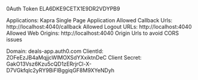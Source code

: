 0Auth Token
ELA6DKE9CETX1E9DR2VDYPB9

Applications:
Kapra
Single Page Application
Allowed Callback Urls: http://localhost:4040/callback
Allowed Logout URLs: http://localhost:4040
Allowed Web Origins: http://localhost:4040 
Origin Urls to avoid CORS issues

Domain: deals-app.auth0.com
ClientId: ZOFeEzJB4aMqjjcWlMOXSdYXxiktnDeC
Client Secret: GakO13Vsz6Kzu5cQD1zERrjrCl-X-D7VGkfqlc2yRY9BiFlBggiqGF8M9XYeNDyh
